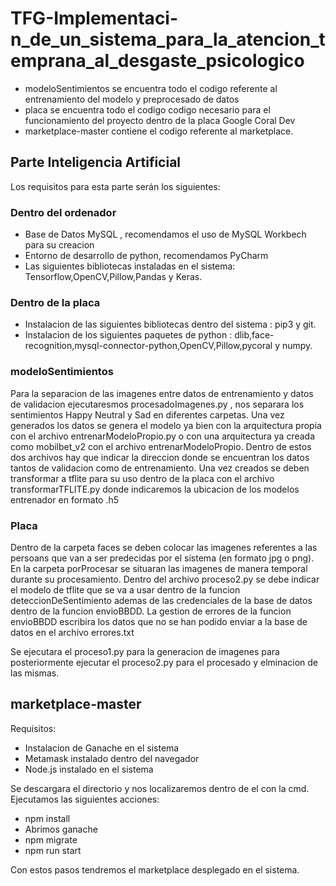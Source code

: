 # TFG-Implementaci-n_de_un_sistema_para_la_atencion_temprana_al_desgaste_psicologico

- modeloSentimientos se encuentra todo el codigo referente al entrenamiento del modelo y preprocesado de datos
- placa se encuentra todo el codigo codigo necesario para el funcionamiento del proyecto dentro de la placa Google Coral Dev
- marketplace-master contiene el codigo referente al marketplace.

## Parte Inteligencia Artificial

Los requisitos para esta parte serán los siguientes:

### Dentro del ordenador

- Base de Datos MySQL , recomendamos el uso de MySQL Workbech para su creacion
- Entorno de desarrollo de python, recomendamos PyCharm
- Las siguientes bibliotecas instaladas en el sistema:
Tensorflow,OpenCV,Pillow,Pandas y Keras.

### Dentro de la placa

- Instalacion de las siguientes bibliotecas dentro del sistema : pip3 y git.
- Instalacion de los siguientes paquetes de python : dlib,face-recognition,mysql-connector-python,OpenCV,Pillow,pycoral y numpy.

### modeloSentimientos

Para la separacion de las imagenes entre datos de entrenamiento y datos de validacion ejecutaresmos procesadoImagenes.py , nos separara los sentimientos Happy Neutral y Sad en diferentes carpetas. Una vez generados los datos se genera el modelo ya bien con la arquitectura propia con el archivo entrenarModeloPropio.py o con una arquitectura ya creada como mobilbet_v2 con el archivo entrenarModeloPropio. Dentro de estos dos archivos hay que indicar la direccion donde se encuentran los datos tantos de validacion como de entrenamiento. Una vez creados se deben transformar a tflite para su uso dentro de la placa con el archivo transformarTFLITE.py donde indicaremos la ubicacion de los modelos entrenador en formato .h5


### Placa

Dentro de la carpeta faces se deben colocar las imagenes referentes a las persoans que van a ser predecidas por el sistema (en formato jpg o png).
En la carpeta porProcesar se situaran las imagenes de manera temporal durante su procesamiento.
Dentro del archivo proceso2.py se debe indicar el modelo de tflite que se va a usar dentro de la funcion deteccionDeSentimiento ademas de las credenciales de la base de datos dentro de la funcion envioBBDD. 
La gestion de errores de la funcion envioBBDD escribira los datos que no se han podido enviar a la base de datos en el archivo errores.txt

Se ejecutara el proceso1.py para la generacion de imagenes para posteriormente ejecutar el proceso2.py para el procesado y elminacion de las mismas.

## marketplace-master

Requisitos:

- Instalacion de Ganache en el sistema
- Metamask instalado dentro del navegador
- Node.js instalado en el sistema

Se descargara el directorio y nos localizaremos dentro de el con la cmd. Ejecutamos las siguientes acciones:
- npm install
- Abrimos ganache
- npm migrate
- npm run start 

Con estos pasos tendremos el marketplace desplegado en el sistema.


